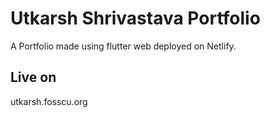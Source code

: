# Utkarsh Shrivastava Portfolio

A Portfolio made using flutter web deployed on Netlify.

## Live on

utkarsh.fosscu.org


